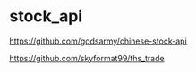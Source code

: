# stock_api
https://github.com/godsarmy/chinese-stock-api

https://github.com/skyformat99/ths_trade
